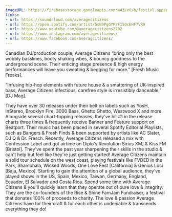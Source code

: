 ```yaml
---
imageURL: https://firebasestorage.googleapis.com:443/v0/b/festivl.appspot.com/o/userContent%2F2ACF0F76-741A-4611-99AD-9E9ED3096694.png?alt=media&token=6656fd62-d7af-4502-8171-df8fb11ec993
links:
- url: https://soundcloud.com/averagecitizens
- url: https://open.spotify.com/artist/5sN9PgGYPrFI5OcEHF7VR9
- url: https://www.youtube.com/@averagecitizens2702
- url: https://www.instagram.com/averagecitizens/
- url: https://www.facebook.com/averagcitizens/
---
```

Canadian DJ/production couple, Average Citizens “bring only the best wobbly basslines, booty shaking vibes, & bouncy goodness to the underground scene. Their enticing stage presence & high energy performances will leave you sweating & begging for more.” [Fresh Music Freaks].

“Infusing hip-hop elements with future house & a smattering of UK-inspired bass, Average Citizens infectious, carefree style is irresistibly danceable.” [DJ Mag].

They have over 30 releases under their belt on labels such as YosH, InStereo, Brooklyn Fire, 3000 Bass, Ghetto Ghetto, Westwood X and more. Alongside several chart-topping releases, they've hit #1 in the release charts three times & frequently receive Banner and Feature support on Beatport. Their music has been placed in several Spotify Editorial Playlists, such as Bangers & Fresh Finds & been supported by artists like AC Slater, DJ Q & Dr. Fresch. Recently, Average Citizens released a mix with Confession Label and got airtime on Diplo's Revolution Sirius XM] & Kiss FM [Bristol]. They've spent the past year sharpening their skills in the studio & can't help but feel like they're just getting started! Average Citizens maintain a solid tour schedule on the west coast, playing festivals like FVDED in the Park, Shambhala, Wicked Woods, One Love Fest [California] & Genius Loci [Baja, Mexico]. Starting to gain the attention of a global audience, they’ve played shows in the US, Spain, Mexico, Taiwan, Germany, England, Ecuador, El Salvador and Costa Rica. Spend some time with Average Citizens & you'll quickly learn that they operate out of pure love & integrity. They are the co-founders of the Rise & Shine FamJam Fundraiser, a festival that donates 100% of proceeds to charity. The love & passion Average Citizens have for their craft & for each other is undeniable & transcends everything they do!